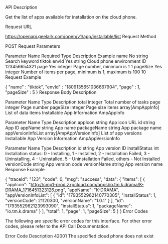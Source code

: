 API Description

Get the list of apps available for installation on the cloud phone.

Request URL

https://openapi.geelark.com/open/v1/app/installable/list
Request Method

POST
Request Parameters

Parameter Name	Required	Type	Description	Example
name	No	string	Search keyword	tiktok
envId	Yes	string	Cloud phone environment ID	123456654321
page	Yes	integer	Page number, minimum is 1	1
pageSize	Yes	integer	Number of items per page, minimum is 1, maximum is 100	10
Request Example

{
 "name" : "tiktok",
 "envId" : "1809135651036667904",
 "page" : 1,
 "pageSize" : 5
}
Response Body Description

Parameter Name	Type	Description
total	integer	Total number of tasks
page	integer	Page number
pageSize	integer	Page size
items	array[AmpAppInfo]	List of data items
Installable App Information AmpAppInfo

Parameter Name	Type	Description
appIcon	string	App icon URL
id	string	App ID
appName	string	App name
packageName	string	App package name
appVersionInfoList	array[AmpAppVersionInfo]	List of app versions
Installable App Version Information AmpAppVersionInfo

Parameter Name	Type	Description
id	string	App version ID
installStatus	int	Installation status: 0 - Installing, 1 - Installed, 2 - Installation Failed, 3 - Uninstalling, 4 - Uninstalled, 5 - Uninstallation Failed, others - Not Installed
versionCode	string	App version code
versionName	string	App version name
Response Example

{
 "traceId": "123",
 "code": 0,
 "msg": "success",
 "data": {
 "items": [
 {
 "appIcon": "http://cmp1-prod.zxpcloud.com/apps/io.tm.k.drama/K-DRAMA_1716451323126.png",
 "appName": "K-DRAMA",
 "appVersionInfoList": [
 {
 "id": "1793552962140770305",
 "installStatus": 1,
 "versionCode": 21120300,
 "versionName": "1.0.1"
 }
 ],
 "id": "1793552962123993090",
 "installStatus": 1,
 "packageName": "io.tm.k.drama"
 }
 ],
 "total": 1,
 "page": 1,
 "pageSize": 5
 }
}
Error Codes

The following are specific error codes for this interface. For other error codes, please refer to the API Call Documentation.

Error Code	Description
42001	The specified cloud phone does not exist